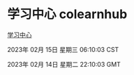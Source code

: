 # 学习中心 colearnhub
[学习中心](http://:56308/colearnhub/)

2023年 02月 15日 星期三 06:10:03 CST

2023年 02月 14日 星期二 22:10:03 GMT
